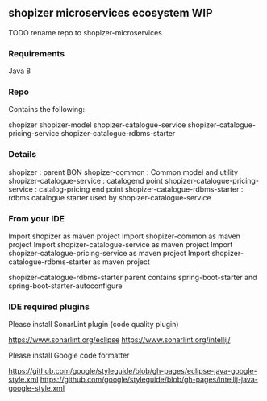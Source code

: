 ## shopizer microservices ecosystem WIP

TODO rename repo to shopizer-microservices

### Requirements

Java 8

### Repo

Contains the following:

shopizer
shopizer-model
shopizer-catalogue-service
shopizer-catalogue-pricing-service
shopizer-catalogue-rdbms-starter

### Details

shopizer : parent BON
shopizer-common : Common model and utility
shopizer-catalogue-service : catalogend point
shopizer-catalogue-pricing-service : catalog-pricing end point
shopizer-catalogue-rdbms-starter : rdbms catalogue starter used by shopizer-catalogue-service

### From your IDE

Import shopizer as maven project
Import shopizer-common as maven project
Import shopizer-catalogue-service as maven project
Import shopizer-catalogue-pricing-service as maven project
Import shopizer-catalogue-rdbms-starter as maven project


shopizer-catalogue-rdbms-starter parent contains spring-boot-starter and spring-boot-starter-autoconfigure

### IDE required plugins

Please install SonarLint plugin (code quality plugin)

https://www.sonarlint.org/eclipse
https://www.sonarlint.org/intellij/

Please install Google code formatter

https://github.com/google/styleguide/blob/gh-pages/eclipse-java-google-style.xml
https://github.com/google/styleguide/blob/gh-pages/intellij-java-google-style.xml

